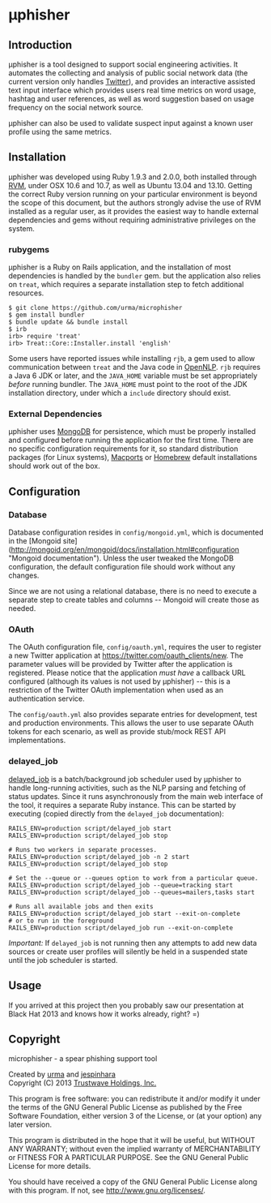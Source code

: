 # &micro;phisher

## Introduction

&micro;phisher is a tool designed to support social engineering activities. It
automates the collecting and analysis of public social network data (the
current version only handles [Twitter](https://www.twitter.com "Twitter")), and
provides an interactive assisted text input interface which provides users
real time metrics on word usage, hashtag and user references, as well as word
suggestion based on usage frequency on the social network source.

&micro;phisher can also be used to validate suspect input against a known user
profile using the same metrics.

## Installation

&micro;phisher was developed using Ruby 1.9.3 and 2.0.0, both installed
through [RVM](https://rvm.io/ "Ruby Version Manager"), under OSX 10.6 and
10.7, as well as Ubuntu 13.04 and 13.10. Getting the correct Ruby version
running on your particular environment is beyond the scope of this document,
but the authors strongly advise the use of RVM installed as a regular user,
as it provides the easiest way to handle external dependencies and gems
without requiring administrative privileges on the system.

### rubygems

&micro;phisher is a Ruby on Rails application, and the installation of most
dependencies is handled by the `bundler` gem. but the application also relies
on `treat`, which requires a separate installation step to fetch additional
resources.

```
$ git clone https://github.com/urma/microphisher
$ gem install bundler
$ bundle update && bundle install
$ irb
irb> require 'treat'
irb> Treat::Core::Installer.install 'english'
```

Some users have reported issues while installing `rjb`, a gem used to allow
communication between `treat` and the Java code in
[OpenNLP](https://opennlp.apache.org/ "OpenNLP"). `rjb` requires a Java 6 JDK
or later, and the `JAVA_HOME` variable must be set appropriately *before*
running bundler. The `JAVA_HOME` must point to the root of the JDK installation
directory, under which a `include` directory should exist.

### External Dependencies

&micro;phisher uses [MongoDB](http://www.mongodb.org/ "MongoDB") for persistence,
which must be properly installed and configured before running the application
for the first time. There are no specific configuration requirements for it,
so standard distribution packages (for Linux systems),
[Macports](https://www.macports.org/ "Macports") or
[Homebrew](http://brew.sh/ "Homebrew") default installations should work out of
the box.

## Configuration

### Database

Database configuration resides in `config/mongoid.yml`, which is documented in
the [Mongoid site]
(http://mongoid.org/en/mongoid/docs/installation.html#configuration
"Mongoid documentation"). Unless the user tweaked the MongoDB configuration,
the default configuration file should work without any changes.

Since we are not using a relational database, there is no need to execute
a separate step to create tables and columns -- Mongoid will create those
as needed.

### OAuth

The OAuth configuration file, `config/oauth.yml`, requires the user to
register a new Twitter application at https://twitter.com/oauth_clients/new.
The parameter values will be provided by Twitter after the application is
registered. Please notice that the application *must have* a callback
URL configured (although its values is not used by &micro;phisher) -- this
is a restriction of the Twitter OAuth implementation when used as an
authentication service.

The `config/oauth.yml` also provides separate entries for development,
test and production environments. This allows the user to use separate
OAuth tokens for each scenario, as well as provide stub/mock REST API
implementations.

### delayed_job

[delayed_job](https://github.com/collectiveidea/delayed_job
"delayed_job") is a batch/background job scheduler used by
&micro;phisher to handle long-running activities, such as the NLP
parsing and fetching of status updates. Since it runs asynchronously
from the main web interface of the tool, it requires a separate
Ruby instance. This can be started by executing (copied directly
from the `delayed_job` documentation):

```
RAILS_ENV=production script/delayed_job start
RAILS_ENV=production script/delayed_job stop

# Runs two workers in separate processes.
RAILS_ENV=production script/delayed_job -n 2 start
RAILS_ENV=production script/delayed_job stop

# Set the --queue or --queues option to work from a particular queue.
RAILS_ENV=production script/delayed_job --queue=tracking start
RAILS_ENV=production script/delayed_job --queues=mailers,tasks start

# Runs all available jobs and then exits
RAILS_ENV=production script/delayed_job start --exit-on-complete
# or to run in the foreground
RAILS_ENV=production script/delayed_job run --exit-on-complete
```

*Important:* If `delayed_job` is not running then any attempts
to add new data sources or create user profiles will silently be
held in a suspended state until the job scheduler is started.

## Usage

If you arrived at this project then you probably saw our presentation at Black Hat 2013 and knows how it works
already, right? =)

## Copyright

microphisher - a spear phishing support tool

Created by [urma](https://github.com/urma) and [jespinhara](https://github.com/jespinhara)  
Copyright (C) 2013 [Trustwave Holdings, Inc.](https://www.trustwave.com/ "Trustwave")
 
This program is free software: you can redistribute it and/or modify
it under the terms of the GNU General Public License as published by
the Free Software Foundation, either version 3 of the License, or
(at your option) any later version.
 
This program is distributed in the hope that it will be useful,
but WITHOUT ANY WARRANTY; without even the implied warranty of
MERCHANTABILITY or FITNESS FOR A PARTICULAR PURPOSE.  See the
GNU General Public License for more details.
  
You should have received a copy of the GNU General Public License
along with this program.  If not, see <http://www.gnu.org/licenses/>.
